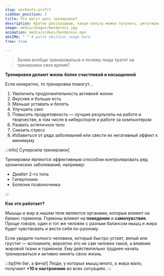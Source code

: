 ```yaml
---
slug: workouts-profit
sidebar_position: 2
title: Что могут дать тренировки?
description: Кратко рассказываю, какую пользу можно получить, регулярно занимаясь фитнесом.
image: media/images/bendpress.jpg
animation: media/videos/bendpress.mp4
obsIMG: " " # paste obsidian image here
free: true

---
```


> Зачем вообще тренироваться и почему люди тратят на тренировки свое время?

**Тренировки делают жизнь более счастливой и насыщенной** 

Если конкретно, то тренировки помогут…
1. Увеличить продолжительность активной жизни
2. Вкуснее и больше есть
3. Меньше уставать и болеть
4. Улучшить секс
5. Повысить продуктивность — лучшие результаты на работе и творчестве, в том числе в киберспорте и работе за компьютером
6. Развить эстетичное тело
7. Снизить стресс
8. Избавиться от ряда заболеваний или свести их негативный эффект к минимуму


:::info[ Суперсила тренировок]  

 Тренировки являются эффективным способом контролировать ряд хронических заболеваний, например: 
 - Диабет 2-го типа
 - Гипертонию
 - Болезни позвоночника

:::

**Как это работает?**

Мышцы и жир в нашем теле являются органами, которые влияют на баланс гормонов. Гормоны влияют на **поведение** и **самочувствие**. Проще говоря, один и тот же человек с разным балансом мышц и жира будет чувствовать и вести себя по-разному. 

Если увидите полного человека, который быстро устает, вялый или грустит — вспомните, вероятно это не сам человек такой, а влияние жировой ткани и гормонов. Ему действительно труднее начать тренироваться и активно менять свою жизнь.

:::tip[Не баг, а фича!]
Люди, у которых мышц много, а жира мало, получают **+10 к настроению** во всех ситуациях.
:::

